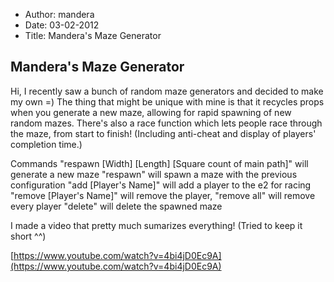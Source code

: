 - Author: mandera
- Date: 03-02-2012
- Title: Mandera's Maze Generator

## Mandera's Maze Generator

Hi, I recently saw a bunch of random maze generators and decided to make my own =) The thing that might be unique with mine is that it recycles props when you generate a new maze, allowing for rapid spawning of new random mazes. There's also a race function which lets people race through the maze, from start to finish! (Including anti-cheat and display of players' completion time.)

Commands
"respawn [Width] [Length] [Square count of main path]" will generate a new maze
"respawn" will spawn a maze with the previous configuration
"add [Player's Name]" will add a player to the e2 for racing
"remove [Player's Name]" will remove the player, "remove all" will remove every player
"delete" will delete the spawned maze

I made a video that pretty much sumarizes everything!
(Tried to keep it short ^^)

[https://www.youtube.com/watch?v=4bi4jD0Ec9A](https://www.youtube.com/watch?v=4bi4jD0Ec9A)
